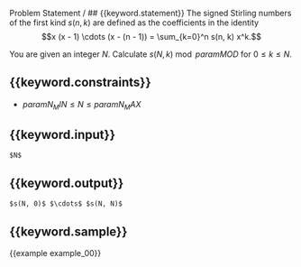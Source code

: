 Problem Statement / ## {{keyword.statement}}
The signed Stirling numbers of the first kind $s(n, k)$ are defined as the coefficients in the identity
$$x (x - 1) \cdots (x - (n - 1)) = \sum_{k=0}^n s(n, k) x^k.$$

You are given an integer $N$.
Calculate $s(N, k) \bmod {{param MOD}}$ for $0 \le k \le N$.

## {{keyword.constraints}}

- ${{param N_MIN}} \le N \le {{param N_MAX}}$

## {{keyword.input}}

~~~
$N$
~~~

## {{keyword.output}}

~~~
$s(N, 0)$ $\cdots$ $s(N, N)$
~~~

## {{keyword.sample}}

{{example example_00}}
